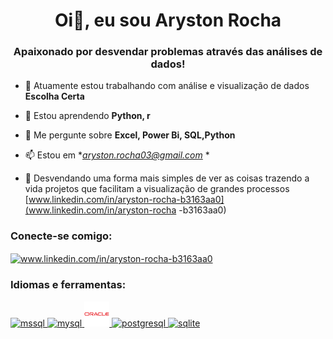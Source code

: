 <h1 align="center">Oi👋, eu sou Aryston Rocha</h1>
<h3 align="center">Apaixonado por desvendar problemas através das análises de dados!</h3>

- 🔭 Atuamente estou trabalhando com análise e visualização de dados **Escolha Certa**

- 🌱 Estou aprendendo **Python, r**

- 💬 Me pergunte sobre **Excel, Power Bi, SQL,Python**

- 📫 Estou em **aryston.rocha03@gmail.com* *

- 📄 Desvendando uma forma mais simples de ver as coisas trazendo a vida projetos que facilitam a visualização de grandes processos [www.linkedin.com/in/aryston-rocha-b3163aa0](www.linkedin.com/in/aryston-rocha -b3163aa0)

<h3 align="left">Conecte-se comigo:</h3>
<p align="left">
<a href="https://linkedin.com/in/www.linkedin.com/in/aryston-rocha-b3163aa0" target="blank"><img align="center" src="https://raw.githubusercontent .com/rahuldkjain/github-profile-readme-generator/master/src/images/icons/Social/linked-in-alt.svg" alt="www.linkedin.com/in/aryston-rocha-b3163aa0" height= "30" width="40" /></a>
</p>

<h3 align="left">Idiomas e ferramentas:</h3>
<p align="left"> <a href="https:/ /www.microsoft.com/en-us/sql-server" target="_blank" rel="noreferrer"> <img src="https://www.svgrepo.com/show/303229/microsoft-sql-server-logo.svg" alt="mssql" width="40" height="40"/> </a> <a href="https://www.mysql.com/" target="_blank" rel="noreferrer"> <img src="https://raw.githubusercontent.com/devicons/devicon/master/icons/mysql/ mysql-original-wordmark.svg" alt="mysql" largura="40" altura="40"/> </a> <a href="https://www.oracle.com/" target="_blank" rel="noreferrer"> <img src="https://raw.githubusercontent.com/devicons/devicon/master/icons/oracle/oracle-original.svg" alt="oracle" width="40" altura="40"/> </a> <a href="https://www.postgresql.org" target="_blank" rel="noreferrer"> <img src="https://raw.githubusercontent. com/devicons/devicon/master/icons/postgresql/postgresql-original-wordmark.svg" alt="postgresql" largura="40" altura="40"/> </a> <a href="https:// www.sqlite.org/" target="_blank" rel="noreferrer"> <img src="https://www.vectorlogo.zone/logos/sqlite/sqlite-icon.svg" alt="sqlite" largura="40" altura="40"/> </a> </p>
<!---
- 👋 Hi, I’m @ArystonR
- 👀 I’m interested in ...
- 🌱 I’m currently learning ...
- 💞️ I’m looking to collaborate on ...
- 📫 How to reach me ...
- 😄 Pronouns: ...
- ⚡ Fun fact: ...


ArystonR/ArystonR is a ✨ special ✨ repository because its `README.md` (this file) appears on your GitHub profile.
You can click the Preview link to take a look at your changes.
--->
